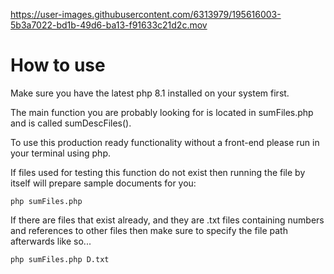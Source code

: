 https://user-images.githubusercontent.com/6313979/195616003-5b3a7022-bd1b-49d6-ba13-f91633c21d2c.mov

# How to use

Make sure you have the latest php 8.1 installed on your system first.

The main function you are probably looking for is located in sumFiles.php and is called sumDescFiles().

To use this production ready functionality without a front-end please run in your terminal using php.

If files used for testing this function do not exist then running the file by itself will prepare sample documents for you:

`php sumFiles.php`

If there are files that exist already, and they are .txt files containing numbers and references to other files then make sure to specify the file path afterwards like so...

`php sumFiles.php D.txt`

